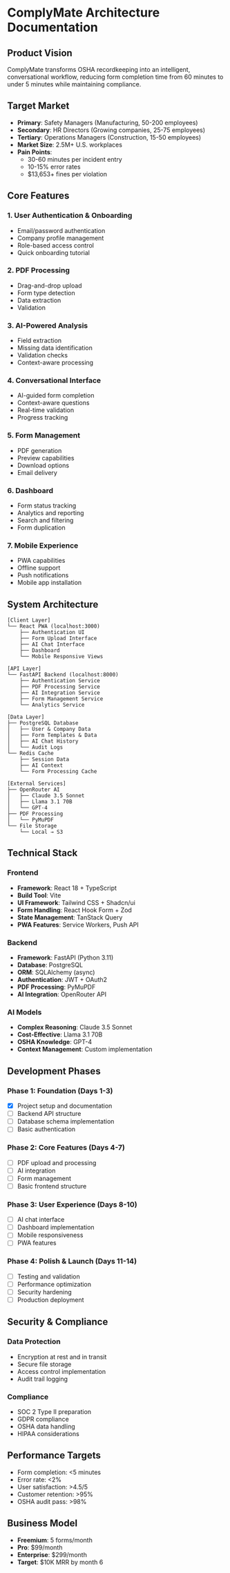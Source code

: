 # ComplyMate Architecture Documentation

## Product Vision
ComplyMate transforms OSHA recordkeeping into an intelligent, conversational workflow, reducing form completion time from 60 minutes to under 5 minutes while maintaining compliance.

## Target Market
- **Primary**: Safety Managers (Manufacturing, 50-200 employees)
- **Secondary**: HR Directors (Growing companies, 25-75 employees)
- **Tertiary**: Operations Managers (Construction, 15-50 employees)
- **Market Size**: 2.5M+ U.S. workplaces
- **Pain Points**: 
  - 30-60 minutes per incident entry
  - 10-15% error rates
  - $13,653+ fines per violation

## Core Features

### 1. User Authentication & Onboarding
- Email/password authentication
- Company profile management
- Role-based access control
- Quick onboarding tutorial

### 2. PDF Processing
- Drag-and-drop upload
- Form type detection
- Data extraction
- Validation

### 3. AI-Powered Analysis
- Field extraction
- Missing data identification
- Validation checks
- Context-aware processing

### 4. Conversational Interface
- AI-guided form completion
- Context-aware questions
- Real-time validation
- Progress tracking

### 5. Form Management
- PDF generation
- Preview capabilities
- Download options
- Email delivery

### 6. Dashboard
- Form status tracking
- Analytics and reporting
- Search and filtering
- Form duplication

### 7. Mobile Experience
- PWA capabilities
- Offline support
- Push notifications
- Mobile app installation

## System Architecture

```
[Client Layer]
└── React PWA (localhost:3000)
    ├── Authentication UI
    ├── Form Upload Interface
    ├── AI Chat Interface
    ├── Dashboard
    └── Mobile Responsive Views

[API Layer]
└── FastAPI Backend (localhost:8000)
    ├── Authentication Service
    ├── PDF Processing Service
    ├── AI Integration Service
    ├── Form Management Service
    └── Analytics Service

[Data Layer]
├── PostgreSQL Database
│   ├── User & Company Data
│   ├── Form Templates & Data
│   ├── AI Chat History
│   └── Audit Logs
└── Redis Cache
    ├── Session Data
    ├── AI Context
    └── Form Processing Cache

[External Services]
├── OpenRouter AI
│   ├── Claude 3.5 Sonnet
│   ├── Llama 3.1 70B
│   └── GPT-4
├── PDF Processing
│   └── PyMuPDF
└── File Storage
    └── Local → S3
```

## Technical Stack

### Frontend
- **Framework**: React 18 + TypeScript
- **Build Tool**: Vite
- **UI Framework**: Tailwind CSS + Shadcn/ui
- **Form Handling**: React Hook Form + Zod
- **State Management**: TanStack Query
- **PWA Features**: Service Workers, Push API

### Backend
- **Framework**: FastAPI (Python 3.11)
- **Database**: PostgreSQL
- **ORM**: SQLAlchemy (async)
- **Authentication**: JWT + OAuth2
- **PDF Processing**: PyMuPDF
- **AI Integration**: OpenRouter API

### AI Models
- **Complex Reasoning**: Claude 3.5 Sonnet
- **Cost-Effective**: Llama 3.1 70B
- **OSHA Knowledge**: GPT-4
- **Context Management**: Custom implementation

## Development Phases

### Phase 1: Foundation (Days 1-3)
- [x] Project setup and documentation
- [ ] Backend API structure
- [ ] Database schema implementation
- [ ] Basic authentication

### Phase 2: Core Features (Days 4-7)
- [ ] PDF upload and processing
- [ ] AI integration
- [ ] Form management
- [ ] Basic frontend structure

### Phase 3: User Experience (Days 8-10)
- [ ] AI chat interface
- [ ] Dashboard implementation
- [ ] Mobile responsiveness
- [ ] PWA features

### Phase 4: Polish & Launch (Days 11-14)
- [ ] Testing and validation
- [ ] Performance optimization
- [ ] Security hardening
- [ ] Production deployment

## Security & Compliance

### Data Protection
- Encryption at rest and in transit
- Secure file storage
- Access control implementation
- Audit trail logging

### Compliance
- SOC 2 Type II preparation
- GDPR compliance
- OSHA data handling
- HIPAA considerations

## Performance Targets
- Form completion: <5 minutes
- Error rate: <2%
- User satisfaction: >4.5/5
- Customer retention: >95%
- OSHA audit pass: >98%

## Business Model
- **Freemium**: 5 forms/month
- **Pro**: $99/month
- **Enterprise**: $299/month
- **Target**: $10K MRR by month 6 